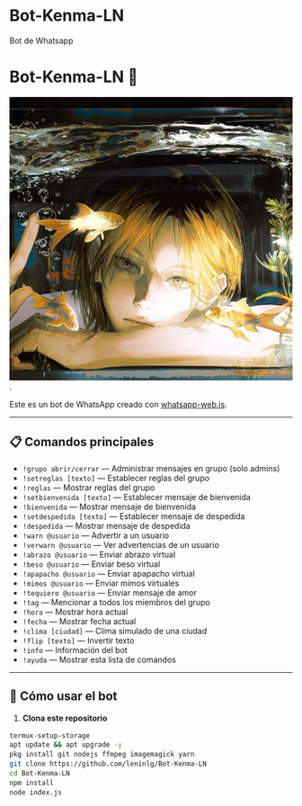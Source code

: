 # Bot-Kenma-LN
Bot de Whatsapp
# Bot-Kenma-LN 🤖

![Avatar del Bot](img).

Este es un bot de WhatsApp creado con [whatsapp-web.js](https://github.com/pedroslopez/whatsapp-web.js).

---

## 📋 Comandos principales

- `!grupo abrir/cerrar` — Administrar mensajes en grupo (solo admins)
- `!setreglas [texto]` — Establecer reglas del grupo
- `!reglas` — Mostrar reglas del grupo
- `!setbienvenida [texto]` — Establecer mensaje de bienvenida
- `!bienvenida` — Mostrar mensaje de bienvenida
- `!setdespedida [texto]` — Establecer mensaje de despedida
- `!despedida` — Mostrar mensaje de despedida
- `!warn @usuario` — Advertir a un usuario
- `!verwarn @usuario` — Ver advertencias de un usuario
- `!abrazo @usuario` — Enviar abrazo virtual
- `!beso @usuario` — Enviar beso virtual
- `!apapacho @usuario` — Enviar apapacho virtual
- `!mimos @usuario` — Enviar mimos virtuales
- `!tequiero @usuario` — Enviar mensaje de amor
- `!tag` — Mencionar a todos los miembros del grupo
- `!hora` — Mostrar hora actual
- `!fecha` — Mostrar fecha actual
- `!clima [ciudad]` — Clima simulado de una ciudad
- `!flip [texto]` — Invertir texto
- `!info` — Información del bot
- `!ayuda` — Mostrar esta lista de comandos

---

## 🚀 Cómo usar el bot

1. **Clona este repositorio**

```bash
termux-setup-storage
apt update && apt upgrade -y
pkg install git nodejs ffmpeg imagemagick yarn
git clone https://github.com/leninlg/Bot-Kenma-LN
cd Bot-Kenma-LN
npm install
node index.js

